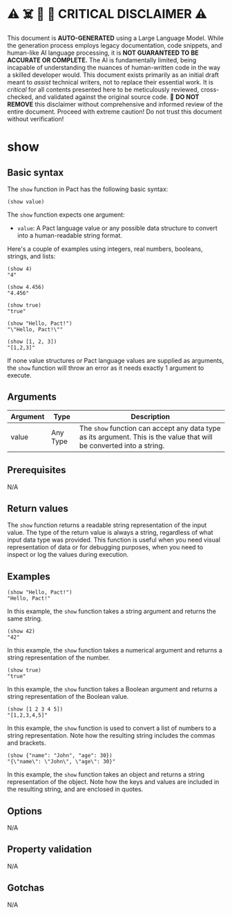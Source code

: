 
# ⚠️ ☠️ 🔮 🤖 CRITICAL DISCLAIMER ⚠️

 
This document is **AUTO-GENERATED** using a Large Language Model. While the generation process employs legacy documentation, code snippets, and human-like AI language processing, it is **NOT GUARANTEED TO BE ACCURATE OR COMPLETE.** The AI is fundamentally limited, being incapable of understanding the nuances of human-written code in the way a skilled developer would. This document exists primarily as an initial draft meant to *assist* technical writers, not to replace their essential work. It is *critical* for all contents presented here to be meticulously reviewed, cross-checked, and validated against the original source code. 🚫 **DO NOT REMOVE** this disclaimer without comprehensive and informed review of the entire document. Proceed with extreme caution! Do not trust this document without verification!

# show

## Basic syntax

The `show` function in Pact has the following basic syntax:

```pact
(show value)
```

The `show` function expects one argument:

- `value`: A Pact language value or any possible data structure to convert into a human-readable string format. 

Here's a couple of examples using integers, real numbers, booleans, strings, and lists:

```pact
(show 4)
"4"

(show 4.456)
"4.456"

(show true)
"true"

(show "Hello, Pact!")
"\"Hello, Pact!\""

(show [1, 2, 3])
"[1,2,3]"
```

If none value structures or Pact language values are supplied as arguments, the `show` function will throw an error as it needs exactly 1 argument to execute.

## Arguments

| Argument | Type | Description |
| --- | --- | --- |
| value | Any Type | The `show` function can accept any data type as its argument. This is the value that will be converted into a string. |

## Prerequisites

N/A

## Return values

The `show` function returns a readable string representation of the input value. The type of the return value is always a string, regardless of what input data type was provided. This function is useful when you need visual representation of data or for debugging purposes, when you need to inspect or log the values during execution.

## Examples

```pact
(show "Hello, Pact!")
"Hello, Pact!"
```

In this example, the `show` function takes a string argument and returns the same string.

```pact
(show 42)
"42"
```

In this example, the `show` function takes a numerical argument and returns a string representation of the number.

```pact
(show true)
"true"
```

In this example, the `show` function takes a Boolean argument and returns a string representation of the Boolean value.

```pact
(show [1 2 3 4 5])
"[1,2,3,4,5]"
```

In this example, the `show` function is used to convert a list of numbers to a string representation. Note how the resulting string includes the commas and brackets.

```pact
(show {"name": "John", "age": 30})
"{\"name\": \"John\", \"age\": 30}"
```

In this example, the `show` function takes an object and returns a string representation of the object. Note how the keys and values are included in the resulting string, and are enclosed in quotes.

## Options

N/A

## Property validation

N/A

## Gotchas

N/A


